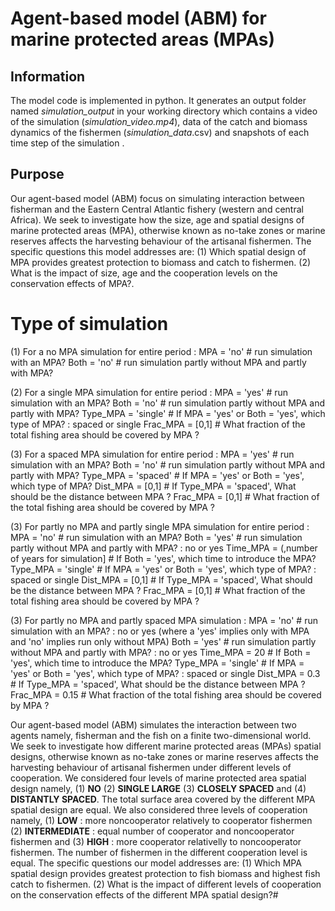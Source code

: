 # Agent-based model (ABM) for marine protected areas (MPAs)

## Information
The model code is implemented in python. It generates an output folder named *simulation_output* in your working directory  which contains a video of the simulation (*simulation_video.mp4*), data of the catch and biomass dynamics of the fishermen (*simulation_data*.csv)  and snapshots of each time step of the simulation . 

## **Purpose**
Our agent-based model (ABM) focus on simulating  interaction between fisherman and the Eastern Central Atlantic fishery (western and central Africa). We seek to investigate how the size, age and spatial designs of marine protected areas (MPA), otherwise known as no-take zones or marine reserves affects the harvesting behaviour of the artisanal fishermen. The specific questions this model addresses are: (1) Which spatial design of MPA provides greatest protection to biomass and catch to fishermen. (2) What is the impact of size, age and the cooperation levels on the conservation effects of MPA?. 



# Type of simulation
(1) For a no MPA simulation for entire period :
MPA = 'no'   # run simulation with an MPA? 
Both = 'no'  # run simulation partly without MPA and partly with MPA? 

(2) For a single MPA simulation for entire period :
MPA = 'yes'   # run simulation with an MPA?
Both = 'no'  # run simulation partly without MPA and partly with MPA? 
Type_MPA = 'single' # If MPA  = 'yes' or Both = 'yes', which type of MPA? : spaced or single
Frac_MPA = [0,1]  # What fraction of the total fishing area should be covered by MPA ? 

(3) For a spaced MPA simulation for entire period :
MPA = 'yes'   # run simulation with an MPA?
Both = 'no'  # run simulation partly without MPA and partly with MPA? 
Type_MPA = 'spaced' # If MPA  = 'yes' or Both = 'yes', which type of MPA? 
Dist_MPA = [0,1] # If Type_MPA = 'spaced', What should be the distance between MPA ?
Frac_MPA = [0,1]  # What fraction of the total fishing area should be covered by MPA ? 

(3) For partly no MPA and partly single MPA simulation for entire period :
MPA = 'no'   # run simulation with an MPA? 
Both = 'yes'  # run simulation partly without MPA and partly with MPA? : no or yes
Time_MPA = (,number of years for simulation] # If Both = 'yes', which time to introduce the MPA? 
Type_MPA = 'single' # If MPA  = 'yes' or Both = 'yes', which type of MPA? : spaced or single
Dist_MPA = [0,1] # If Type_MPA = 'spaced', What should be the distance between MPA ?
Frac_MPA = [0,1] # What fraction of the total fishing area should be covered by MPA ? 

(3) For partly no MPA and partly spaced MPA simulation :
MPA = 'no'   # run simulation with an MPA? : no or yes (where a 'yes' implies only with MPA and 'no' implies run only without MPA)
Both = 'yes'  # run simulation partly without MPA and partly with MPA? : no or yes
Time_MPA = 20 # If Both = 'yes', which time to introduce the MPA? 
Type_MPA = 'single' # If MPA  = 'yes' or Both = 'yes', which type of MPA? : spaced or single
Dist_MPA = 0.3 # If Type_MPA = 'spaced', What should be the distance between MPA ?
Frac_MPA = 0.15  # What fraction of the total fishing area should be covered by MPA ? 



Our agent-based model (ABM) simulates the interaction between two agents namely, fisherman and the fish on a finite two-dimensional world. We seek to investigate how different marine protected areas (MPAs) spatial designs, otherwise known as no-take zones or marine reserves affects the harvesting behaviour of artisanal fishermen under different levels of cooperation. We considered four levels of marine protected area spatial design namely, (1) **NO** (2) **SINGLE LARGE** (3) **CLOSELY SPACED** and (4) **DISTANTLY SPACED**. The total surface area covered by the different MPA spatial design are equal. We also considered three levels of cooperation namely, (1) **LOW** : more noncooperator relatively to cooperator fishermen (2) **INTERMEDIATE** : equal number of cooperator and noncooperator fishermen and (3) **HIGH** : more cooperator relativelly to noncooperator fishermen. The number of fishermen in the different cooperation level is equal.  The specific questions our model addresses are: (1) Which  MPA spatial design provides greatest protection to fish biomass and highest fish catch to fishermen. (2) What is the impact of different levels of cooperation on the conservation effects of the different MPA spatial design?#



